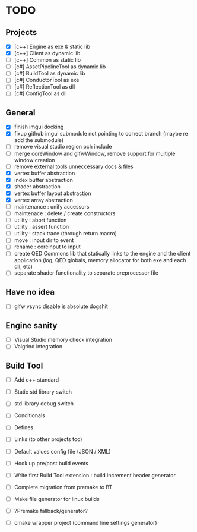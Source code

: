 # TODO

## Projects
- [x] [c++] Engine as exe & static lib
- [x] [c++] Client as dynamic lib
- [ ] [c++] Common as static lib
- [ ] [c#] AssetPipelineTool as dynamic lib
- [ ] [c#] BuildTool as dynamic lib
- [ ] [c#] ConductorTool as exe
- [ ] [c#] ReflectionTool as dll
- [ ] [c#] ConfigTool as dll

## General
- [x] finish imgui docking
- [x] fixup github imgui submodule not pointing to correct branch (maybe re add the submodule)
- [ ] remove visual studio region pch include
- [ ] merge coreWindow and glfwWindow, remove support for multiple window creation
- [ ] remove external tools unneccessary docs & files
- [x] vertex buffer abstraction
- [x] index buffer abstraction
- [x] shader abstraction
- [x] vertex buffer layout abstraction
- [x] vertex array abstraction
- [ ] maintenance : unify accessors
- [ ] maintenace : delete / create constructors
- [ ] utility : abort function
- [ ] utility : assert function
- [ ] utility : stack trace (through return macro)
- [ ] move : input dir to event
- [ ] rename : coreinput to input
- [ ] create QED Commons lib that statically links to the engine and the client application (log, QED globals, memory allocator for both exe and each dll, etc)
- [ ] separate shader functionality to separate preprocessor file

## Have no idea
- [ ] glfw vsync disable is absolute dogshit

## Engine sanity
- [ ] Visual Studio memory check integration
- [ ] Valgrind integration

## Build Tool
- [ ] Add c++ standard
- [ ] Static std library switch
- [ ] std library debug switch
- [ ] Conditionals
- [ ] Defines
- [ ] Links (to other projects too)
- [ ] Default values config file (JSON / XML)
- [ ] Hook up pre/post build events
- [ ] Write first Build Tool extension : build increment header generator
- [ ] Complete migration from premake to BT
- [ ] Make file generator for linux builds
- [ ] ?Premake fallback/generator?
- [ ] cmake wrapper project (command line settings generator)


